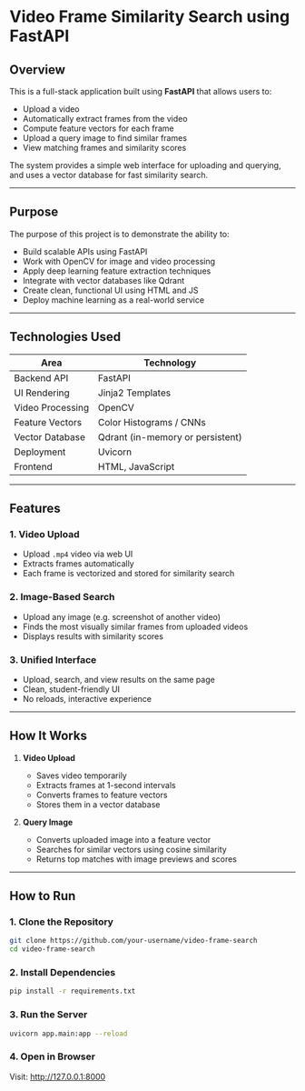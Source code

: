 # Video Frame Similarity Search using FastAPI

## Overview

This is a full-stack application built using **FastAPI** that allows users to:

- Upload a video
- Automatically extract frames from the video
- Compute feature vectors for each frame
- Upload a query image to find similar frames
- View matching frames and similarity scores

The system provides a simple web interface for uploading and querying, and uses a vector database for fast similarity search.

---

## Purpose

The purpose of this project is to demonstrate the ability to:

- Build scalable APIs using FastAPI
- Work with OpenCV for image and video processing
- Apply deep learning feature extraction techniques
- Integrate with vector databases like Qdrant
- Create clean, functional UI using HTML and JS
- Deploy machine learning as a real-world service

---

## Technologies Used

| Area             | Technology        |
|------------------|-------------------|
| Backend API      | FastAPI           |
| UI Rendering     | Jinja2 Templates  |
| Video Processing | OpenCV            |
| Feature Vectors  | Color Histograms / CNNs |
| Vector Database  | Qdrant (in-memory or persistent) |
| Deployment       | Uvicorn           |
| Frontend         | HTML, JavaScript  |

---

## Features

### 1. Video Upload
- Upload `.mp4` video via web UI
- Extracts frames automatically
- Each frame is vectorized and stored for similarity search

### 2. Image-Based Search
- Upload any image (e.g. screenshot of another video)
- Finds the most visually similar frames from uploaded videos
- Displays results with similarity scores

### 3. Unified Interface
- Upload, search, and view results on the same page
- Clean, student-friendly UI
- No reloads, interactive experience

---

## How It Works

1. **Video Upload**
    - Saves video temporarily
    - Extracts frames at 1-second intervals
    - Converts frames to feature vectors
    - Stores them in a vector database

2. **Query Image**
    - Converts uploaded image into a feature vector
    - Searches for similar vectors using cosine similarity
    - Returns top matches with image previews and scores

---

## How to Run

### 1. Clone the Repository
```bash
git clone https://github.com/your-username/video-frame-search
cd video-frame-search
```
### 2. Install Dependencies
```bash
pip install -r requirements.txt
```
### 3. Run the Server
```bash
uvicorn app.main:app --reload
```
### 4. Open in Browser
Visit:
http://127.0.0.1:8000



